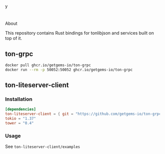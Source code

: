 y
# 
About

This repository contains Rust bindings for tonlibjson and services built on top of it.

## ton-grpc

```bash
docker pull ghcr.io/getgems-io/ton-grpc
docker run --rm -p 50052:50052 ghcr.io/getgems-io/ton-grpc
```

## ton-liteserver-client
### Installation
```toml
[dependencies]
ton-liteserver-client = { git = "https://github.com/getgems-io/ton-grpc.git" }
tokio = "1.37"
tower = "0.4"
```

### Usage
See `ton-liteserver-client/examples`